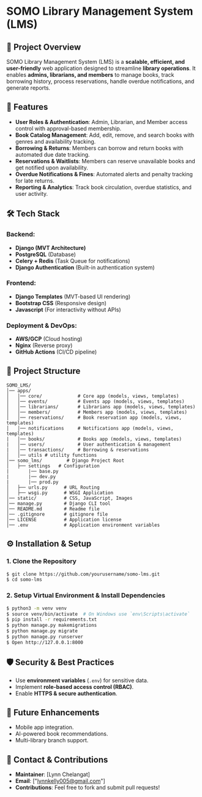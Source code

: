 # **SOMO Library Management System (LMS)**

## **📌 Project Overview**
SOMO Library Management System (LMS) is a **scalable, efficient, and user-friendly** web application designed to streamline **library operations**. It enables **admins, librarians, and members** to manage books, track borrowing history, process reservations, handle overdue notifications, and generate reports.

## **🚀 Features**
- **User Roles & Authentication**: Admin, Librarian, and Member access control with approval-based membership.
- **Book Catalog Management**: Add, edit, remove, and search books with genres and availability tracking.
- **Borrowing & Returns**: Members can borrow and return books with automated due date tracking.
- **Reservations & Waitlists**: Members can reserve unavailable books and get notified upon availability.
- **Overdue Notifications & Fines**: Automated alerts and penalty tracking for late returns.
- **Reporting & Analytics**: Track book circulation, overdue statistics, and user activity.

## **🛠️ Tech Stack**
### **Backend:**
- **Django (MVT Architecture)**
- **PostgreSQL** (Database)
- **Celery + Redis** (Task Queue for notifications)
- **Django Authentication** (Built-in authentication system)

### **Frontend:**
- **Django Templates** (MVT-based UI rendering)
- **Bootstrap CSS** (Responsive design)
- **Javascript** (For interactivity without APIs)

### **Deployment & DevOps:**
- **AWS/GCP** (Cloud hosting)
- **Nginx** (Reverse proxy)
- **GitHub Actions** (CI/CD pipeline)

## **📂 Project Structure**
```
SOMO_LMS/
│── apps/
│   │── core/             # Core app (models, views, templates)
│   │── events/           # Events app (models, views, templates)
│   │── librarians/       # Librarians app (models, views, templates)
│   │── members/          # Members app (models, views, templates)
│   │── reservations/     # Book reservation app (models, views, templates)
│   │── notifications     # Notifications app (models, views, templates)
|   │── books/            # Books app (models, views, templates)
|   │── users/            # User authentication & management
|   │── transactions/     # Borrowing & reservations
│   │── utils # utility functions
│── somo_lms/         # Django Project Root
│   ├── settings   # Configuration
|       |── base.py
|       |── dev.py
|       |── prod.py
│   ├── urls.py      # URL Routing
│   ├── wsgi.py      # WSGI Application
│── static/          # CSS, JavaScript, Images
│── manage.py        # Django CLI tool
│── README.md        # Readme file
│── .gitignore       # gitignore file
│── LICENSE          # Application license
│── .env             # Application environment variables
```

## **⚙️ Installation & Setup**
### **1. Clone the Repository**
```bash
$ git clone https://github.com/yourusername/somo-lms.git
$ cd somo-lms
```
### **2. Setup Virtual Environment & Install Dependencies**
```bash
$ python3 -m venv venv
$ source venv/bin/activate  # On Windows use `env\Scripts\activate`
$ pip install -r requirements.txt
$ python manage.py makemigrations
$ python manage.py migrate
$ python manage.py runserver
$ Open http://127.0.0.1:8000
```

## **🛡️ Security & Best Practices**
- Use **environment variables** (`.env`) for sensitive data.
- Implement **role-based access control (RBAC)**.
- Enable **HTTPS & secure authentication**.

## **📌 Future Enhancements**
- Mobile app integration.
- AI-powered book recommendations.
- Multi-library branch support.

## **📧 Contact & Contributions**
- **Maintainer**: [Lynn Chelangat]
- **Email**: ["lynnkelly005@gmail.com"]
- **Contributions**: Feel free to fork and submit pull requests!
